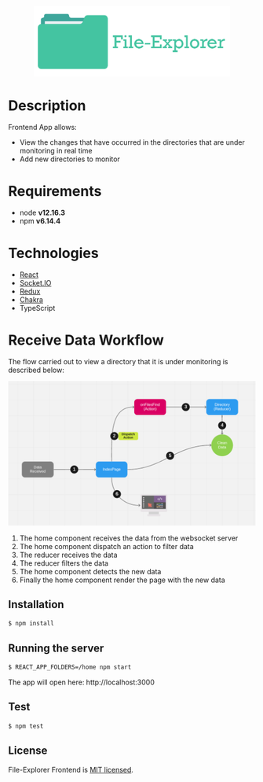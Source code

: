 <p align="center">
  <img src="../assets/logo.png" width="400" alt="File-Explorer Logo" />
</p>

# Description

Frontend App allows:

- View the changes that have occurred in the directories that are under monitoring in real time
- Add new directories to monitor

# Requirements

- node **v12.16.3**
- npm **v6.14.4**

# Technologies

- [React](https://reactjs.org/)
- [Socket.IO](https://socket.io/)
- [Redux](https://redux.js.org/)
- [Chakra](https://chakra-ui.com/)
- TypeScript

# Receive Data Workflow

The flow carried out to view a directory that it is under monitoring is described below:

<img src="../assets/diagram-frontend.png" width="1000" />

1. The home component receives the data from the websocket server
2. The home component dispatch an action to filter data
3. The reducer receives the data
4. The reducer filters the data
5. The home component detects the new data
6. Finally the home component render the page with the new data

## Installation

```bash
$ npm install
```

## Running the server

```bash
$ REACT_APP_FOLDERS=/home npm start
```

The app will open here: http://localhost:3000

## Test

```bash
$ npm test
```

## License

File-Explorer Frontend is [MIT licensed](LICENSE).